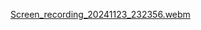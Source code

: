 [Screen_recording_20241123_232356.webm](https://github.com/user-attachments/assets/bd8e71b8-a944-43c0-860d-3b0d7b5c1911)
